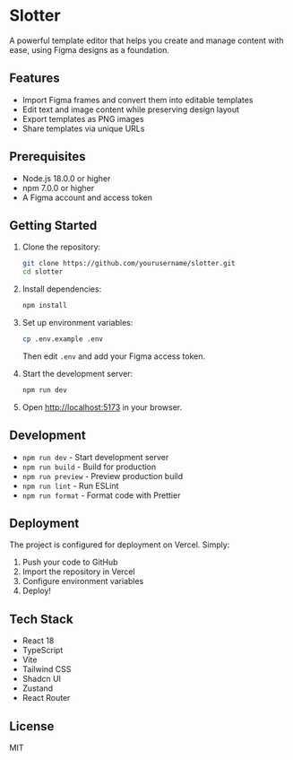 # Slotter

A powerful template editor that helps you create and manage content with ease, using Figma designs as a foundation.

## Features

- Import Figma frames and convert them into editable templates
- Edit text and image content while preserving design layout
- Export templates as PNG images
- Share templates via unique URLs

## Prerequisites

- Node.js 18.0.0 or higher
- npm 7.0.0 or higher
- A Figma account and access token

## Getting Started

1. Clone the repository:
   ```bash
   git clone https://github.com/yourusername/slotter.git
   cd slotter
   ```

2. Install dependencies:
   ```bash
   npm install
   ```

3. Set up environment variables:
   ```bash
   cp .env.example .env
   ```
   Then edit `.env` and add your Figma access token.

4. Start the development server:
   ```bash
   npm run dev
   ```

5. Open [http://localhost:5173](http://localhost:5173) in your browser.

## Development

- `npm run dev` - Start development server
- `npm run build` - Build for production
- `npm run preview` - Preview production build
- `npm run lint` - Run ESLint
- `npm run format` - Format code with Prettier

## Deployment

The project is configured for deployment on Vercel. Simply:

1. Push your code to GitHub
2. Import the repository in Vercel
3. Configure environment variables
4. Deploy!

## Tech Stack

- React 18
- TypeScript
- Vite
- Tailwind CSS
- Shadcn UI
- Zustand
- React Router

## License

MIT